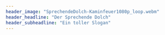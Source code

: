 ```yaml
---
header_image: "SprechendeDolch-Kaminfeuer1080p_loop.webm"
header_headline: "Der Sprechende Dolch"
header_subheadline: "Ein toller Slogan"
---
```

